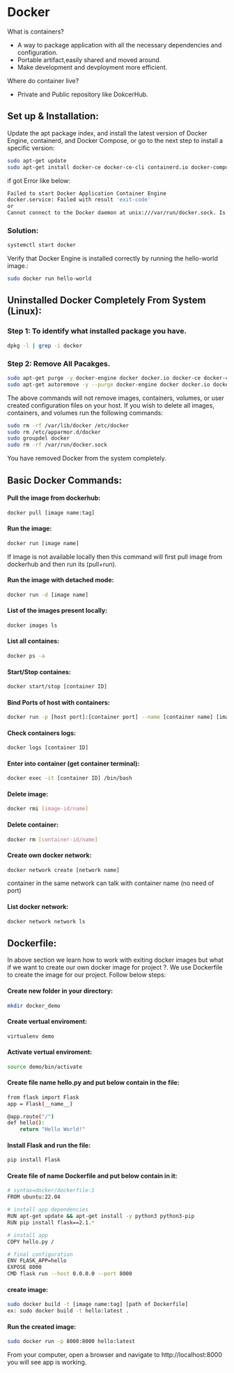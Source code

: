 # Docker

What is containers?
- A way to package application with all the necessary dependencies and configuration.
- Portable artifact,easily shared and moved around.
- Make development and devployment more efficient.

Where do container live?
- Private and Public repository like DokcerHub.

## Set up & Installation:
Update the apt package index, and install the latest version of Docker Engine, containerd, and Docker Compose, or go to the next step to install a specific version:

```bash
sudo apt-get update
sudo apt-get install docker-ce docker-ce-cli containerd.io docker-compose-plugin

```
if got Error like below:

```bash
Failed to start Docker Application Container Engine
docker.service: Failed with result 'exit-code'
or
Cannot connect to the Docker daemon at unix:///var/run/docker.sock. Is the docker daemon running?
```

### Solution:

```bash
systemctl start docker

```

 Verify that Docker Engine is installed correctly by running the hello-world image.:

```bash
sudo docker run hello-world

```


## Uninstalled Docker Completely From System (Linux):

### Step 1: To identify what installed package you have.
          
```bash
dpkg -l | grep -i docker

```

### Step 2: Remove All Pacakges.
          
```bash
sudo apt-get purge -y docker-engine docker docker.io docker-ce docker-ce-cli
sudo apt-get autoremove -y --purge docker-engine docker docker.io docker-ce  

```

The above commands will not remove images, containers, volumes, or user created configuration files on your host. If you wish to delete all images, containers, and volumes run the following commands:

```bash
sudo rm -rf /var/lib/docker /etc/docker
sudo rm /etc/apparmor.d/docker
sudo groupdel docker
sudo rm -rf /var/run/docker.sock

```
You have removed Docker from the system completely.

## Basic Docker Commands:

#### Pull the image from dockerhub:
```bash
docker pull [image name:tag]

```

#### Run the image:
```bash
docker run [image name]

```
If image is not available locally then this command will first pull image from dockerhub and then run its (pull+run).

#### Run the image with detached mode:
```bash
docker run -d [image name]

```

#### List of the images present locally:
```bash
docker images ls

```

#### List all containes:
```bash
docker ps -a

```
#### Start/Stop containes:
```bash
docker start/stop [container ID]

```
#### Bind Ports of host with containers:
```bash
docker run -p [host port]:[container port] --name [container name] [image name:tag]

```
#### Check containers logs:
```bash
docker logs [container ID]

```

#### Enter into container (get container terminal):
```bash
docker exec -it [container ID] /bin/bash

```

#### Delete image:
```bash
docker rmi [image-id/name]

```
#### Delete container:
```bash
docker rm [container-id/name]

```

#### Create own docker network:
```bash
docker network create [network name]

```
container in the same network can talk with container name (no need of port)
#### List docker network:
```bash
docker network network ls

```

## Dockerfile:
In above section we learn how to work with exiting docker images but what if we want to create our own docker image for project ?.
We use Dockerfile to create the image for our project.
Follow below steps:

#### Create new folder in your directory:
```bash
mkdir docker_demo

```

#### Create vertual enviroment:
```bash
virtualenv demo

```
#### Activate vertual enviroment:
```bash
source demo/bin/activate

```
#### Create file name hello.py and put below contain in the file:
```bash
from flask import Flask
app = Flask(__name__)

@app.route("/")
def hello():
    return "Hello World!"


```
#### Install Flask and run the file:
```bash
pip install Flask

```
#### Create file of name Dockerfile and put below contain in it:

```bash
# syntax=docker/dockerfile:1
FROM ubuntu:22.04

# install app dependencies
RUN apt-get update && apt-get install -y python3 python3-pip
RUN pip install flask==2.1.*

# install app
COPY hello.py /

# final configuration
ENV FLASK_APP=hello
EXPOSE 8000
CMD flask run --host 0.0.0.0 --port 8000

```
#### create image:
```bash
sudo docker build -t [image name:tag] [path of Dockerfile]
ex: sudo docker build -t hello:latest .

```
#### Run the created image:
```bash
sudo docker run -p 8000:8000 hello:latest

```
From your computer, open a browser and navigate to http://localhost:8000 you will see app is working.
